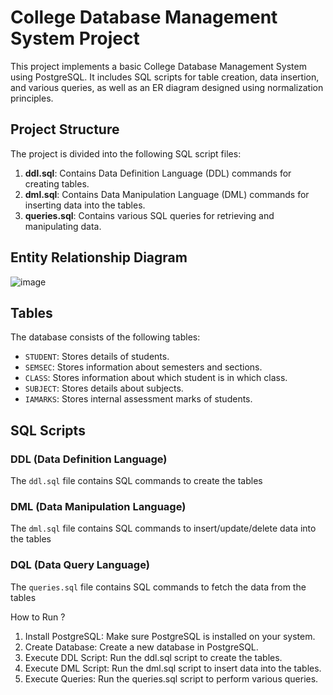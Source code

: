 # College Database Management System Project

This project implements a basic College Database Management System using PostgreSQL. It includes SQL scripts for table creation, data insertion, and various queries, as well as an ER diagram designed using normalization principles.

## Project Structure

The project is divided into the following SQL script files:

1. **ddl.sql**: Contains Data Definition Language (DDL) commands for creating tables.
2. **dml.sql**: Contains Data Manipulation Language (DML) commands for inserting data into the tables.
3. **queries.sql**: Contains various SQL queries for retrieving and manipulating data.


## Entity Relationship Diagram

![image](https://github.com/Ramanand23/College-DBMS-project/assets/68180773/f045a7fc-c38c-46b6-896e-b3a727bec435)

## Tables

The database consists of the following tables:

- `STUDENT`: Stores details of students.
- `SEMSEC`: Stores information about semesters and sections.
- `CLASS`: Stores information about which student is in which class.
- `SUBJECT`: Stores details about subjects.
- `IAMARKS`: Stores internal assessment marks of students.

## SQL Scripts

### DDL (Data Definition Language)

The `ddl.sql` file contains SQL commands to create the tables

### DML (Data Manipulation Language)

The `dml.sql` file contains SQL commands to insert/update/delete data into the tables

### DQL (Data Query Language)

The `queries.sql` file contains SQL commands to fetch the data from the tables

How to Run ?

1. Install PostgreSQL: Make sure PostgreSQL is installed on your system.
2. Create Database: Create a new database in PostgreSQL.
3. Execute DDL Script: Run the ddl.sql script to create the tables.
4. Execute DML Script: Run the dml.sql script to insert data into the tables.
5. Execute Queries: Run the queries.sql script to perform various queries.
